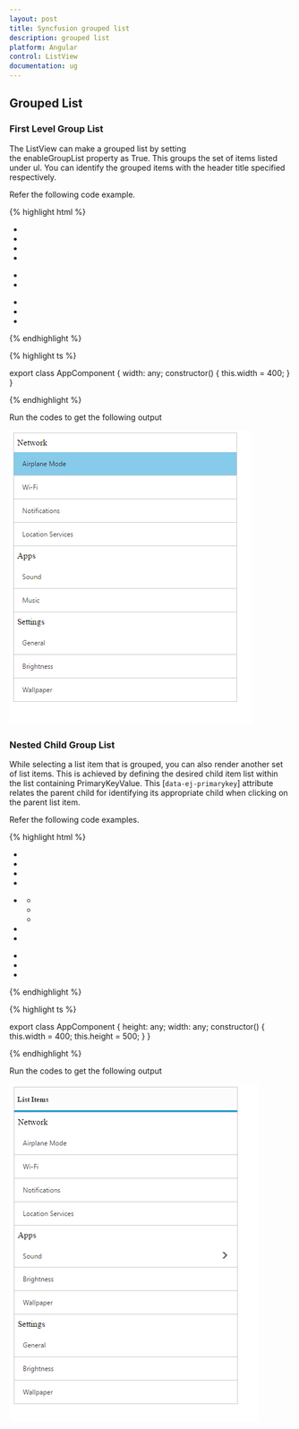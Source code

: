 ```yaml
---
layout: post
title: Syncfusion grouped list
description: grouped list
platform: Angular
control: ListView
documentation: ug
---
```


## Grouped List

### First Level Group List

The ListView can make a grouped list by setting the enableGroupList property as True. This groups the set of items listed under ul. You can identify the grouped items with the header title specified respectively.

Refer the following code example.

{% highlight html %}

<div style="width:400px;">
    <ej-listview id="defaultlistbox" [enableGroupList]="true" [width]="width">
        <ul data-ej-grouplisttitle="Network">
            <li data-ej-text="Airplane Mode"></li>
            <li data-ej-text="Wi-Fi"></li>
            <li data-ej-text="Notifications"></li>
            <li data-ej-text="Location Services"></li>
        </ul>
        <ul data-ej-grouplisttitle="Apps">
            <li data-ej-text="Sound"></li>
            <li data-ej-text="Music"></li>
        </ul>
        <ul data-ej-grouplisttitle="Settings">
            <li data-ej-text="General"></li>
            <li data-ej-text="Brightness"></li>
            <li data-ej-text="Wallpaper"></li>
        </ul>
    </ej-listview>
</div>

{% endhighlight %}

{% highlight ts %}

export class AppComponent {
    width: any;
    constructor() {
        this.width = 400;
    }
}

{% endhighlight %}

Run the codes to get the following output

![First level group list](grouplist_images\firstlevelgrouplist_img1.png)

### Nested Child Group List

While selecting a list item that is grouped, you can also render another set of list items. This is achieved by defining the desired child item list within the list containing PrimaryKeyValue. This [`data-ej-primarykey`] attribute relates the parent child for identifying its appropriate child when clicking on the parent list item.

Refer the following code examples.

{% highlight html %}

<div style="width:400px;">
    <ej-listview id="defaultlistbox" [enableGroupList]="true" [width]="width" showHeader="true" headerTitle="List Items">
        <ul data-ej-grouplisttitle="Network">
            <li data-ej-text="Airplane Mode"></li>
            <li data-ej-text="Wi-Fi"></li>
            <li data-ej-text="Notifications"></li>
            <li data-ej-text="Location Services"></li>
        </ul>
        <ul data-ej-grouplisttitle="Apps">
            <li data-ej-primarykey="1" data-ej-text="Sound">
                <ul>
                    <li data-ej-text="Ring Tone"></li>
                    <li data-ej-text="Message Tone"></li>
                    <li data-ej-text="Notification Tone"></li>
                </ul>
            </li>
            <li data-ej-text="Brightness"></li>
            <li data-ej-text="Wallpaper"></li>
        </ul>
        <ul data-ej-grouplisttitle="Settings">
            <li data-ej-text="General"></li>
            <li data-ej-text="Brightness"></li>
            <li data-ej-text="Wallpaper"></li>
        </ul>
    </ej-listview>
</div>

{% endhighlight %}

{% highlight ts %}

export class AppComponent {
    height: any;
    width: any;
    constructor() {
        this.width = 400;
        this.height = 500;
    }
}

{% endhighlight %}

Run the codes to get the following output

![Nested child](grouplist_images\nestedchildgrouplist_img1.png)

